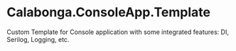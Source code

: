 # Calabonga.ConsoleApp.Template
Custom Template for Console application with some integrated features: DI, Serilog, Logging, etc.

